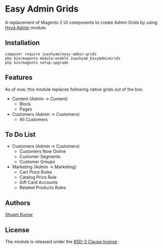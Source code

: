 # Easy Admin Grids
A replacement of Magento 2 UI components to create Admin Grids by using [Hyvä Admin](https://github.com/hyva-themes/magento2-hyva-admin) module.

## Installation

```
composer require juashyam/easy-admin-grids
php bin/magento module:enable Juashyam_EasyAdminGrids
php bin/magento setup:upgrade
```

## Features
As of now, this module replaces following native grids out of the box.
- Content (Admin → Content)
  - Block
  - Pages
- Customers (Admin → Customers)
  - All Customers

## To Do List
- Customers (Admin → Customers)
  - Customers Now Online
  - Customer Segments
  - Customer Groups
- Marketing (Admin → Marketing)
  - Cart Price Rules
  - Catalog Price Rule
  - Gift Card Accounts
  - Related Products Rules

## Authors

[Shyam Kumar](https://github.com/juashyam)

## License

The module is released under the [BSD-3 Clause license](https://github.com/juashyam/easy-admin-grids/blob/main/LICENSE).
